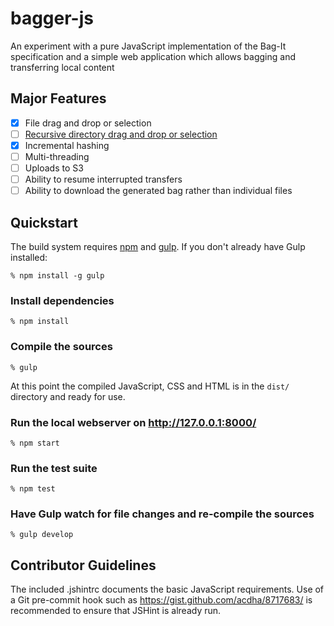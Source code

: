 # bagger-js

An experiment with a pure JavaScript implementation of the Bag-It specification
and a simple web application which allows bagging and transferring local content


## Major Features

* [x] File drag and drop or selection
* [ ] [Recursive directory drag and drop or selection](https://github.com/loc-rdc/bagger-js/pull/1)
* [x] Incremental hashing
* [ ] Multi-threading
* [ ] Uploads to S3
* [ ] Ability to resume interrupted transfers
* [ ] Ability to download the generated bag rather than individual files

## Quickstart

The build system requires [npm](https://npmjs.org) and [gulp](http://gulpjs.com). If you don't already have Gulp installed:

    % npm install -g gulp


### Install dependencies

    % npm install

### Compile the sources

    % gulp

At this point the compiled JavaScript, CSS and HTML is in the `dist/` directory and ready for use.

### Run the local webserver on http://127.0.0.1:8000/

    % npm start

### Run the test suite

    % npm test

### Have Gulp watch for file changes and re-compile the sources

    % gulp develop


## Contributor Guidelines

The included .jshintrc documents the basic JavaScript requirements. Use of a Git pre-commit hook such as
https://gist.github.com/acdha/8717683/ is recommended to ensure that JSHint is already run.

